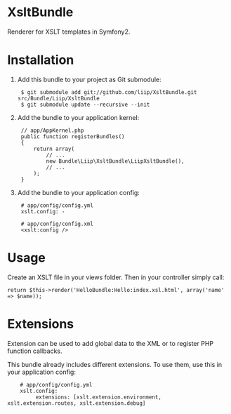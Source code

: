 XsltBundle
==========

Renderer for XSLT templates in Symfony2.

Installation
============

1. Add this bundle to your project as Git submodule:

        $ git submodule add git://github.com/liip/XsltBundle.git src/Bundle/Liip/XsltBundle
        $ git submodule update --recursive --init

2. Add the bundle to your application kernel:

        // app/AppKernel.php
        public function registerBundles()
        {
            return array(
                // ...
                new Bundle\Liip\XsltBundle\LiipXsltBundle(),
                // ...
            );
        }

3. Add the bundle to your application config:

        # app/config/config.yml
        xslt.config: -

        # app/config/config.xml
        <xslt:config />

Usage
=====

Create an XSLT file in your views folder. Then in your controller simply call:

    return $this->render('HelloBundle:Hello:index.xsl.html', array('name' => $name));

Extensions
==========

Extension can be used to add global data to the XML or to register PHP function callbacks.

This bundle already includes different extensions. To use them, use this in your application config:

        # app/config/config.yml
        xslt.config:
             extensions: [xslt.extension.environment, xslt.extension.routes, xslt.extension.debug]

